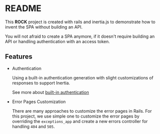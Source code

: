 # README

This **ROCK** project is created with rails and inertia.js to demonstrate how to invent the SPA without building an API.

You will not afraid to create a SPA anymore, if it doesn't require building an API or handling authentication with an access token.

## Features

- Authentication

    Using a built-in authentication generation with slight customizations of responses to support Inertia.


    See more about [built-in authentication](https://github.com/rails/rails/tree/main/railties/lib/rails/generators/rails/authentication)

- Error Pages Customization

    There are many approaches to customize the error pages in Rails. For this project, we use simple one to customize the error pages by overriding the `exceptions_app` and create a new errors controller for handling `404` and `505`.
